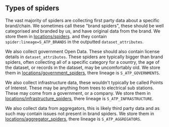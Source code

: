 ## Types of spiders

The vast majority of spiders are collecting first party data about a specific brand/chain.
We sometimes call these "brand spiders", these should be well categorised and branded by us, and have original data from
the brand.
We store them in [locations/spiders](../locations/spiders). and  they contain `spider:lineage=S_ATP_BRANDS` in the outputted
`dataset_attributes`.

We also collect government Open Data.
These should also contain license details in `dataset_attributes`.
These spiders are typically bigger than brand spiders, often collecting all of a specific category for a country,
the age of the dataset, or records in the dataset, may be uncomfortably old.
We store them in [locations/government_spiders](../locations/government_spiders), there lineage is `S_ATP_GOVERNMENTS`.

We also collect infrastructure data, these wouldn't typically be called Points of Interest.
These may be anything from trees to electrical sub stations.
These may come from a government, or a company.
We store them in [locations/infrastructure_spiders](../locations/infrastructure_spiders), there lineage is
`S_ATP_INFRASTRUCTURE`.

We also collect data from aggregators, this is likely third party data and as such may contain issues not present in
brand spiders.
We store them in [locations/aggregator_spiders](../locations/aggregator_spiders), there lineage is `S_ATP_AGGREGATORS`.

